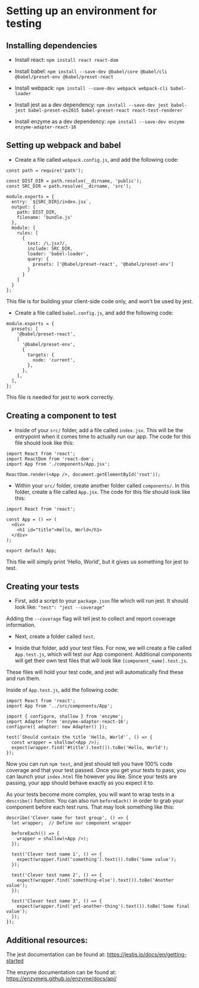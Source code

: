# Setting up an environment for testing

## Installing dependencies

- Install react: `npm install react react-dom`

- Install babel: `npm install --save-dev @babel/core @babel/cli @babel/preset-env @babel/preset-react`

- Install webpack: `npm install --save-dev webpack webpack-cli babel-loader`

- Install jest as a dev dependency: `npm install --save-dev jest babel-jest babel-preset-es2015 babel-preset-react react-test-renderer`

- Install enzyme as a dev dependency: `npm install --save-dev enzyme enzyme-adapter-react-16`

## Setting up webpack and babel

- Create a file called `webpack.config.js`, and add the following code:

```
const path = require('path');

const DIST_DIR = path.resolve(__dirname, 'public');
const SRC_DIR = path.resolve(__dirname, 'src');

module.exports = {
  entry: `${SRC_DIR}/index.jsx`,
  output: {
    path: DIST_DIR,
    filename: 'bundle.js'
  },
  module: {
    rules: [
      {
        test: /\.jsx?/,
        include: SRC_DIR,
        loader: 'babel-loader',
        query: {
          presets: ['@babel/preset-react', '@babel/preset-env']
        }
      }
    ]
  }
};
```

This file is for building your client-side code only, and won't be used by jest.


- Create a file called `babel.config.js`, and add the following code:

```
module.exports = {
  presets: [
    '@babel/preset-react',
    [
      '@babel/preset-env',
      {
        targets: {
          node: 'current',
        },
      },
    ],
  ],
};
```

This file is needed for jest to work correctly.

## Creating a component to test

- Inside of your `src/` folder, add a file called `index.jsx`. This will be the entrypoint when it comes time to actually run our app. The code for this file should look like this:

```
import React from 'react';
import ReactDom from 'react-dom';
import App from './components/App.jsx';

ReactDom.render(<App />, document.getElementById('root'));
```

- Within your `src/` folder, create another folder called `components/`. In this folder, create a file called `App.jsx`. The code for this file should look like this:

```
import React from 'react';

const App = () => (
  <div>
    <h1 id="title">Hello, World</h1>
  </div>
);

export default App;
```

This file will simply print 'Hello, World', but it gives us something for jest to test.

## Creating your tests

- First, add a script to your `package.json` file which will run jest. It should look like: `"test": "jest --coverage"`

Adding the `--coverage` flag will tell jest to collect and report coverage information.

- Next, create a folder called `test`.

- Inside that folder, add your test files. For now, we will create a file called `App.test.js`, which will test our App component. Additional components will get their own test files that will look like `[component_name].test.js`.

These files will hold your test code, and jest will automatically find these and run them.

Inside of `App.test.js`, add the following code:

```
import React from 'react';
import App from '../src/components/App';

import { configure, shallow } from 'enzyme';
import Adapter from 'enzyme-adapter-react-16';
configure({ adapter: new Adapter() });

test(`Should contain the title 'Hello, World'`, () => {
  const wrapper = shallow(<App />);
  expect(wrapper.find('#title').text()).toBe('Hello, World');
});
```

Now you can run `npm test`, and jest should tell you have 100% code coverage and that your test passed. Once you get your tests to pass, you can launch your `index.html` file however you like. Since your tests are passing, your app should behave exactly as you expect it to.

As your tests become more complex, you will want to wrap tests in a `describe()` function. You can also run `beforeEach()` in order to grab your component before each test runs. That may look something like this:

```
describe('Clever name for test group', () => {
  let wrapper;  // Define our component wrapper
  
  beforeEach(() => {
    wrapper = shallow(<App />);
  });
  
  test('Clever test name 1', () => {
    expect(wrapper.find('something').text()).toBe('Some value');
  });
  
  test('Clever test name 2', () => {
    expect(wrapper.find('something-else').text()).toBe('Another value');
  });
  
  test('Clever test name 3', () => {
    expect(wrapper.find('yet-another-thing').text()).toBe('Some final value');
  });
});
```

## Additional resources:

The jest documentation can be found at: https://jestjs.io/docs/en/getting-started

The enzyme documentation can be found at: https://enzymejs.github.io/enzyme/docs/api/
